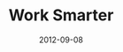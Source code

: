 ---
layout: message
category: message
series: "How to Love Your Job"
title: "Work Smarter"
date: 2012-09-08
message_id: 746
---